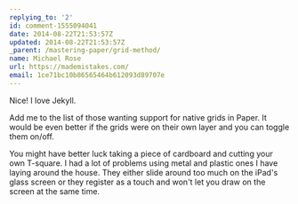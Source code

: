 ```yaml
---
replying_to: '2'
id: comment-1555094041
date: 2014-08-22T21:53:57Z
updated: 2014-08-22T21:53:57Z
_parent: /mastering-paper/grid-method/
name: Michael Rose
url: https://mademistakes.com/
email: 1ce71bc10b86565464b612093d89707e
---
```


Nice! I love Jekyll.

Add me to the list of those wanting support for native grids in Paper. It would
be even better if the grids were on their own layer and you can toggle them
on/off.

You might have better luck taking a piece of cardboard and cutting your own
T-square. I had a lot of problems using metal and plastic ones I have laying
around the house. They either slide around too much on the iPad's glass screen
or they register as a touch and won't let you draw on the screen at the same
time.
